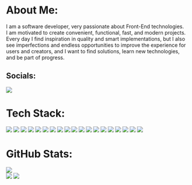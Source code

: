 # About Me:
I am a software developer, very passionate about Front-End technologies.<br>I am motivated to create convenient, functional, fast, and modern projects.<br>Every day I find inspiration in quality and smart implementations, but I also see imperfections and endless opportunities to improve the experience for users and creators, and I want to find solutions, learn new technologies, and be part of progress.


## Socials:
[![](https://skillicons.dev/icons?i=linkedin)](https://linkedin.com/in/nikita-rozkalns) 

# Tech Stack:

[![](https://skillicons.dev/icons?i=js)](https://developer.mozilla.org/en-US/docs/Web/JavaScript)
[![](https://skillicons.dev/icons?i=ts)](https://www.typescriptlang.org)
[![](https://skillicons.dev/icons?i=cs)](https://learn.microsoft.com/en-us/dotnet/csharp/)
[![](https://skillicons.dev/icons?i=html)](https://developer.mozilla.org/en-US/docs/Web/HTML)
[![](https://skillicons.dev/icons?i=sass)](https://sass-lang.com/)
[![](https://skillicons.dev/icons?i=git)](https://git-scm.com/)
[![](https://skillicons.dev/icons?i=nodejs)](https://nodejs.org/en/)
[![](https://skillicons.dev/icons?i=express)](https://expressjs.com/)
[![](https://skillicons.dev/icons?i=react)](https://reactjs.org/)
[![](https://skillicons.dev/icons?i=angular)](https://angular.io/)
[![](https://skillicons.dev/icons?i=vue)](https://vuejs.org/)
[![](https://skillicons.dev/icons?i=nextjs)](https://nextjs.org/)
[![](https://skillicons.dev/icons?i=redux)](https://redux.js.org/)
[![](https://skillicons.dev/icons?i=reactivex)](https://rxjs.dev/)
[![](https://skillicons.dev/icons?i=docker)](https://www.docker.com/)
[![](https://skillicons.dev/icons?i=mysql)](https://www.mysql.com/)
[![](https://skillicons.dev/icons?i=mongodb)](https://www.mongodb.com/)
[![](https://skillicons.dev/icons?i=jquery)](https://jquery.com/)
[![](https://skillicons.dev/icons?i=jest)](https://jestjs.io/)

# GitHub Stats:
![](https://github-readme-stats.vercel.app/api/top-langs/?username=nick-r-o-s-e&theme=gruvbox&hide_border=true&include_all_commits=false&count_private=false&layout=compact)<br/>
![](https://github-readme-stats.vercel.app/api?username=nick-r-o-s-e&theme=gruvbox&hide_border=true&include_all_commits=false&count_private=false)
![](https://github-readme-streak-stats.herokuapp.com/?user=nick-r-o-s-e&theme=gruvbox&hide_border=true)<br/>

